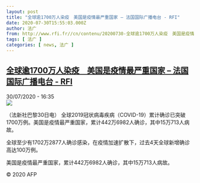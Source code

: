 ```yaml
---
layout: post
title: "全球逾1700万人染疫　美国是疫情最严重国家 – 法国国际广播电台 - RFI"
date: 2020-07-30T15:55:03.000Z
author: 法广
from: http://www.rfi.fr//cn/contenu/20200730-全球逾1700万人染疫　美国是疫情最严重国家
tags: [ 法广 ]
categories: [ news, 法广 ]
---
```

<!--1596124503000-->
[全球逾1700万人染疫　美国是疫情最严重国家 – 法国国际广播电台 - RFI](http://www.rfi.fr//cn/contenu/20200730-%E5%85%A8%E7%90%83%E9%80%BE1700%E4%B8%87%E4%BA%BA%E6%9F%93%E7%96%AB%E3%80%80%E7%BE%8E%E5%9B%BD%E6%98%AF%E7%96%AB%E6%83%85%E6%9C%80%E4%B8%A5%E9%87%8D%E5%9B%BD%E5%AE%B6)
------

<div>
<div>30/07/2020 - 16:35</div><img src="https://s.rfi.fr/media/display/a225b99a-d275-11ea-aa56-005056a98db9/w:310/p:16x9/health0002b.200730223501.jpg"><div class="t-content__body u-clearfix"><div class="m-interstitial"></div><p>（法新社巴黎30日电）    全球2019冠状病毒疾病（COVID-19）累计确诊已突破1700万例。美国是疫情最严重国家，累计442万6982人确诊，其中15万713人病故。</p><p>    全球至少有1702万2877人确诊感染，在疫情加速扩散下，过去4天全球新增确诊高达100万例。</p><p>    美国是疫情最严重国家，累计442万6982人确诊，其中15万713人病故。</p><p class="t-copyright">© 2020 AFP</p>        </div>
</div>
